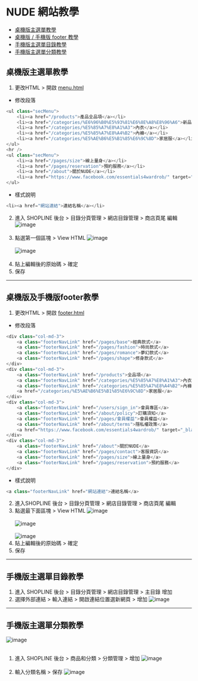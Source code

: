# NUDE 網站教學

* [桌機版主選單教學](#桌機版主選單教學)
* [桌機版 / 手機版 footer 教學](#桌機版及手機版footer教學)
* [手機版主選單目錄教學](#手機版主選單目錄教學)
* [手機版主選單分類教學](#手機版主選單分類教學)

## 桌機版主選單教學
1. 更改HTML > 開啟 [menu.html](/html/menu.html)

- 修改段落
```C#
<ul class="secMenu">
	<li><a href="/products">產品全品項</a></li>
	<li><a href="/categories/%E6%96%B0%E5%93%81%E6%8E%A8%E8%96%A6">新品推薦</a></li>
	<li><a href="/categories/%E5%85%A7%E8%A1%A3">內衣</a></li>
	<li><a href="/categories/%E5%85%A7%E8%A4%B2">內褲</a></li>
	<li><a href="/categories/%E5%AE%B6%E5%B1%85%E6%9C%8D">家居服</a></li>
</ul>
<hr />
<ul class="secMenu">
	<li><a href="/pages/size">線上量身</a></li>
	<li><a href="/pages/reservation">預約服務</a></li>
	<li><a href="/about">關於NUDE</a></li>
	<li><a href="https://www.facebook.com/essentials4wardrob/" target="_blank">活動專區</a></li>
</ul>
```
- 樣式說明
```C#
<li><a href="網站連結">連結名稱</a></li>
```

2. 進入 SHOPLINE 後台 > 目錄分頁管理 > 網店目錄管理 > 商店頁尾 編輯
![image](https://github.com/hsinhuachen/nude_shopline/blob/master/teach/01.png)<br /><br />
3. 點選第一個區塊 > View HTML 
![image](https://github.com/hsinhuachen/nude_shopline/blob/master/teach/02.png)<br /><br />
![image](https://github.com/hsinhuachen/nude_shopline/blob/master/teach/03.png)<br /><br />
4. 貼上編輯後的原始碼 > 確定
5. 保存

***

## 桌機版及手機版footer教學
1. 更改HTML > 開啟 [footer.html](/html/footer.html)

- 修改段落
```C#
<div class="col-md-3">
    <a class="footerNavLink" href="/pages/base">經典款式</a>
    <a class="footerNavLink" href="/pages/fashion">時尚款式</a>
    <a class="footerNavLink" href="/pages/romance">夢幻款式</a>
    <a class="footerNavLink" href="/pages/shape">修身款式</a>
</div>
<div class="col-md-3">
    <a class="footerNavLink" href="/products">全品項</a>
    <a class="footerNavLink" href="/categories/%E5%85%A7%E8%A1%A3">內衣</a>
    <a class="footerNavLink" href="/categories/%E5%85%A7%E8%A4%B2">內褲</a>
    <a href="/categories/%E5%AE%B6%E5%B1%85%E6%9C%8D">家居服</a>
</div>
<div class="col-md-3">
    <a class="footerNavLink" href="/users/sign_in">會員專區</a>
    <a class="footerNavLink" href="/about/policy">訂購須知</a>
    <a class="footerNavLink" href="/pages/會員權益">會員權益</a>
    <a class="footerNavLink" href="/about/terms">隱私權政策</a>
    <a href="https://www.facebook.com/essentials4wardrob/" target="_blank">活動專區</a>
</div>
<div class="col-md-3">
    <a class="footerNavLink" href="/about">關於NUDE</a>
    <a class="footerNavLink" href="/pages/contact">客服資訊</a>
    <a class="footerNavLink" href="/pages/size">線上量身</a>
    <a class="footerNavLink" href="/pages/reservation">預約服務</a>
</div>
```
- 樣式說明
```C#
<a class="footerNavLink" href="網站連結">連結名稱</a>
```

2. 進入SHOPLINE 後台 > 目錄分頁管理 > 網店目錄管理 > 商店頁尾 編輯
3. 點選最下面區塊 > View HTML
![image](https://github.com/hsinhuachen/nude_shopline/blob/master/teach/footer01.png)<br /><br />
![image](https://github.com/hsinhuachen/nude_shopline/blob/master/teach/footer02.png)<br /><br />
![image](https://github.com/hsinhuachen/nude_shopline/blob/master/teach/footer03.png)
4. 貼上編輯後的原始碼 > 確定
5. 保存

***

## 手機版主選單目錄教學
1. 進入 SHOPLINE 後台 > 目錄分頁管理 > 網店目錄管理 > 主目錄 增加	
2. 選擇外部連結 > 輸入連結 > 開啟連結位置選新網頁 > 增加
![image](https://github.com/hsinhuachen/nude_shopline/blob/master/teach/mobile_02.png)<br />

***

## 手機版主選單分類教學
![image](https://github.com/hsinhuachen/nude_shopline/blob/master/teach/mobile_03.jpg)<br /><br />
1. 進入 SHOPLINE 後台 > 商品和分類 > 分類管理 > 增加
![image](https://github.com/hsinhuachen/nude_shopline/blob/master/teach/mobile_04.png)<br /><br />
2. 輸入分類名稱 > 保存
![image](https://github.com/hsinhuachen/nude_shopline/blob/master/teach/mobile_05.png)

